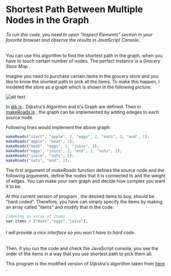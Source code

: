# Shortest Path Between Multiple Nodes in the Graph

###### To run this code, you need to open _"Inspect Elements"_ section in your favorite browser and observe the results in JavaScript Console.

You can use this algorithm to find the shortest path in the graph, when you have to _touch_ certain number of nodes. The perfect instance is a *Grocery Store Map* .

Imagine you need to purchase certain items in the grocery store and you like to know the shortest path to pick all the items. To make this happen, I modeled the store as a graph which is shown in the following picture:

![alt text](https://raw.githubusercontent.com/samramez/Shortest_path_between_multiple_nodes_in_graph/master/store_map.png "Store Map")

In [dik.js](https://github.com/samramez/Shortest_path_between_multiple_nodes_in_graph/blob/master/dij.js) , Dijkstra's Algorithm and it's Graph are defined. Then in [makeRoads.js](https://github.com/samramez/Shortest_path_between_multiple_nodes_in_graph/blob/master/makeRoads.js) , the graph can be implemented by adding edeges to each source node.

Following lines would implement the above graph: 
```javascript
makeRoads("start", "apple", 2, "eggs", 2, "nuts", 3, "end", 1);
makeRoads("apple", "meat", 1);
makeRoads("meat", "eggs", 1, "juice", 2);
makeRoads("eggs", "juice", 2, "end", 1, "nuts", 2);
makeRoads("juice", "nuts", 2);
makeRoads("nuts", "end", 1);
```

The first argument of _makeRoads_ function defines the source node and the following arguments, define the nodes that it is connected to and the weight of edges. You can make your own graph and decide how complex you want it to be.

At this current version of program , the desired items to buy, should be "hard coded". Therefore, you have can simply specify the items by making an array called "items" and modify that in the code. 

```javascript
//making an array of items
var items = ["meat","eggs","juice"];
```

###### I will provide a nice interface so you won't have to hard code.

Then, if you run the code and check the JavaScript console, you see the order of the items in a way that you use shortest path to pick them all. 


This program is the modified version of Dijkstra's algorithm taken from [here](http://www.turb0js.com/a/Dijkstra's_Algorithm) .



